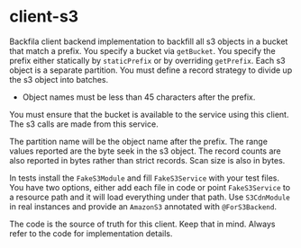 # client-s3

Backfila client backend implementation to backfill all s3 objects in a bucket that match a prefix. 
You specify a bucket via `getBucket`. You specify the prefix either statically by `staticPrefix` or by 
overriding `getPrefix`. Each s3 object is a separate partition. You must define a record strategy to 
divide up the s3 object into batches.
* Object names must be less than 45 characters after the prefix.

You must ensure that the bucket is available to the service using this client. The s3 calls are made
from this service. 

The partition name will be the object name after the prefix. The range values reported are the byte seek 
in the s3 object. The record counts are also reported in bytes rather than strict records. Scan size is also in bytes.

In tests install the `FakeS3Module` and fill `FakeS3Service` with your test files. You have two options, 
either add each file in code or point `FakeS3Service` to a resource path and it will load everything 
under that path. Use `S3CdnModule` in real instances and provide an `AmazonS3` annotated with `@ForS3Backend`.

The code is the source of truth for this client. Keep that in mind. Always refer to the code for implementation details.
